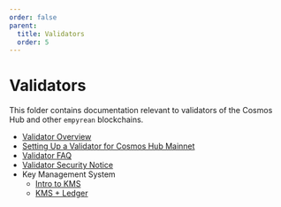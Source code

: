 ```yaml
---
order: false
parent:
  title: Validators
  order: 5
---
```


# Validators

This folder contains documentation relevant to validators of the Cosmos Hub and other `empyrean` blockchains.

- [Validator Overview](./overview.md)
- [Setting Up a Validator for Cosmos Hub Mainnet](./validator-setup.md)
- [Validator FAQ](./validator-faq.md)
- [Validator Security Notice](./security.md)
- Key Management System
  - [Intro to KMS](./kms/kms.md)
  - [KMS + Ledger](./kms/kms_ledger.md)

